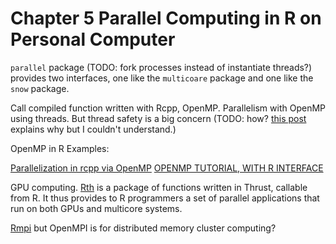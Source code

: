 # Chapter 5 Parallel Computing in R on Personal Computer

`parallel` package (TODO: fork processes instead of instantiate threads?) provides two interfaces, one like the `multicoare` package and one like the `snow` package. 

Call compiled function written with Rcpp, OpenMP. Parallelism with OpenMP using threads. But thread safety is a big concern (TODO: how? [this post](https://wrathematics.github.io/RparallelGuide/#r-and-thread-safety) explains why but I couldn't understand.)

OpenMP in R Examples:

  [Parallelization in rcpp via OpenMP](https://www.google.co.jp/url?sa=t&rct=j&q=&esrc=s&source=web&cd=2&cad=rja&uact=8&ved=0ahUKEwjRq4WS2P7LAhXMsYMKHWx5BqMQFggjMAE&url=https%3A%2F%2Fwbnicholson.wordpress.com%2F2014%2F07%2F10%2Fparallelization-in-rcpp-via-openmp%2F&usg=AFQjCNHX3wbwoZbtZXN7mjwSIuceiCFFwQ)
  [OPENMP TUTORIAL, WITH R INTERFACE](https://matloff.wordpress.com/2015/01/16/openmp-tutorial-with-r-interface/)

GPU computing. [Rth](https://github.com/Rth-org/Rth) is a package of functions written in Thrust, callable from R. It thus provides to R programmers a set of parallel applications that run on both GPUs and multicore systems.

[Rmpi](https://bioinfomagician.wordpress.com/2013/11/25/mpi-tutorial-for-r-rmpi/) but OpenMPI is for distributed memory cluster computing?

